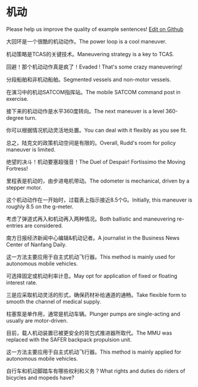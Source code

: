 # 机动

Please help us improve the quality of example sentences! [Edit on Github](https://github.com/jiyushe/jiyu-example-sentence-source/blob/main/chinese/jidong.md)

<p><span class="chinese">大回环是一个很酷的机动动作。</span><span class="english">The power loop is a cool maneuver.</span></p>

<p><span class="chinese">机动策略是TCAS的关键技术。</span><span class="english">Maneuvering strategy is a key to TCAS.</span></p>

<p><span class="chinese">回避！那个机动动作真是疯了！</span><span class="english">Evaded ! That's some crazy maneuvering!</span></p>

<p><span class="chinese">分段船舶和非机动船舶。</span><span class="english">Segmented vessels and non-motor vessels.</span></p>

<p><span class="chinese">在演习中的机动SATCOM指挥站。</span><span class="english">The mobile SATCOM command post in exercise.</span></p>

<p><span class="chinese">接下来的机动动作是水平360度转向。</span><span class="english">The next maneuver is a level 360-degree turn.</span></p>

<p><span class="chinese">你可以根据情况机动灵活地处置。</span><span class="english">You can deal with it flexibly as you see fit.</span></p>

<p><span class="chinese">总之，陆克文的政策机动空间是有限的。</span><span class="english">Overall, Rudd's room for policy maneuver is limited.</span></p>

<p><span class="chinese">绝望的决斗！机动要塞超强音！</span><span class="english">The Duel of Despair! Fortissimo the Moving Fortress!</span></p>

<p><span class="chinese">里程表是机动的，由步进电机带动。</span><span class="english">The odometer is mechanical, driven by a stepper motor.</span></p>

<p><span class="chinese">这个机动动作在一开始时，过载表上指示接近8.5个G。</span><span class="english">Initially, this maneuver is roughly 8.5 on the g-meter.</span></p>

<p><span class="chinese">考虑了弹道式再入和机动再入两种情况。</span><span class="english">Both ballistic and maneuvering re-entries are considered.</span></p>

<p><span class="chinese">南方日报经济新闻中心编辑&机动记者。</span><span class="english">A journalist in the Business News Center of Nanfang Daily.</span></p>

<p><span class="chinese">这一方法主要应用于自主式机动飞行器。</span><span class="english">This method is mainly used for autonomous mobile vehicles.</span></p>

<p><span class="chinese">可选择固定或机动利率计息。</span><span class="english">May opt for application of fixed or floating interest rate.</span></p>

<p><span class="chinese">三是应采取机动灵活的形式，确保药材补给通道的通畅。</span><span class="english">Take flexible form to smooth the channel of medical supply.</span></p>

<p><span class="chinese">柱塞泵是单作用，通常是机动车辆。</span><span class="english">Plunger pumps are single-acting and usually are motor-driven.</span></p>

<p><span class="chinese">目前，载人机动装置已被更安全的背包式推进器所取代。</span><span class="english">The MMU was replaced with the SAFER backpack propulsion unit.</span></p>

<p><span class="chinese">这一方法主要应用于自主式机动飞行器。</span><span class="english">This method is mainly applied for autonomous mobile vehicles.</span></p>

<p><span class="chinese">自行车和机动脚踏车有哪些权利和义务？</span><span class="english">What rights and duties do riders of bicycles and mopeds have?</span></p>

